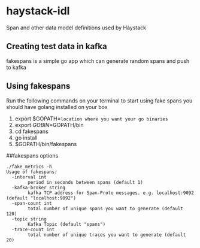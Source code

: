 # haystack-idl
Span and other data model definitions used by Haystack


## Creating test data in kafka 

fakespans is a simple go app which can generate random spans and push to kafka 


## Using fakespans

Run the following commands on your terminal to start using fake spans you should have golang installed on your box

1. export $GOPATH=`location where you want your go binaries`
2. export $GOBIN=$GOPATH/bin
3. cd fakespans
4. go install
5. $GOPATH/bin/fakespans


##fakespans options
```
./fake_metrics -h
Usage of fakespans:
  -interval int
        period in seconds between spans (default 1)
  -kafka-broker string
        kafka TCP address for Span-Proto messages. e.g. localhost:9092 (default "localhost:9092")
  -span-count int
        total number of unique spans you want to generate (default 120)
  -topic string
        Kafka Topic (default "spans")
  -trace-count int
        total number of unique traces you want to generate (default 20)

  
```
